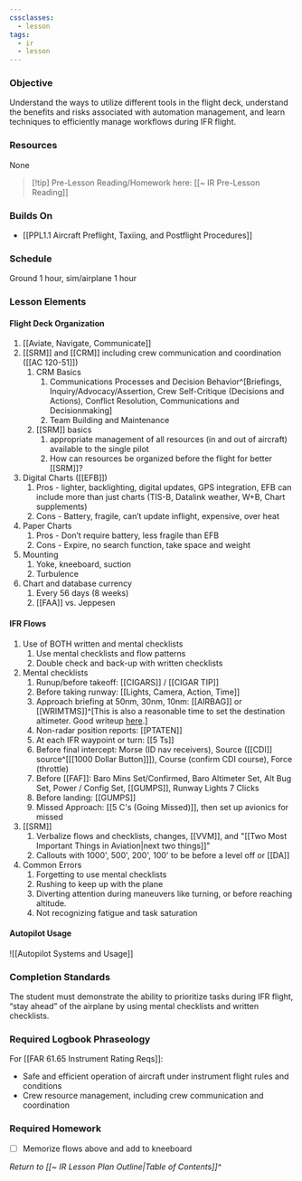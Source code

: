 ```yaml
---
cssclasses:
  - lesson
tags:
  - ir
  - lesson
---
```

### Objective
Understand the ways to utilize different tools in the flight deck, understand the benefits and risks associated with automation management, and learn techniques to efficiently manage workflows during IFR flight. 

### Resources
None

> [!tip] Pre-Lesson Reading/Homework here: [[~ IR Pre-Lesson Reading]]

### Builds On
- [[PPL1.1 Aircraft Preflight, Taxiing, and Postflight Procedures]]

### Schedule
Ground 1 hour, sim/airplane 1 hour

### Lesson Elements
#### Flight Deck Organization
1. [[Aviate, Navigate, Communicate]]
2. [[SRM]] and [[CRM]] including crew communication and coordination ([[AC 120-51]])
	1. CRM Basics
		1. Communications Processes and Decision Behavior^[Briefings, Inquiry/Advocacy/Assertion, Crew Self-Critique (Decisions and Actions), Conflict Resolution, Communications and Decisionmaking]
		2. Team Building and Maintenance
	2. [[SRM]] basics
		1. appropriate management of all resources (in and out of aircraft) available to the single pilot
		2. How can resources be organized before the flight for better [[SRM]]?
3. Digital Charts ([[EFB]])
	1. Pros - lighter, backlighting, digital updates, GPS integration, EFB can include more than just charts (TIS-B, Datalink weather, W+B, Chart supplements)
	2. Cons - Battery, fragile, can’t update inflight, expensive, over heat
4. Paper Charts
	1. Pros - Don’t require battery, less fragile than EFB
	2. Cons - Expire, no search function, take space and weight
5. Mounting
	1. Yoke, kneeboard, suction
	2. Turbulence
6. Chart and database currency
	1. Every 56 days (8 weeks)
	2. [[FAA]] vs. Jeppesen

#### IFR Flows
1. Use of BOTH written and mental checklists 
	1. Use mental checklists and flow patterns 
	2. Double check and back-up with written checklists 
2. Mental checklists 
	1. Runup/before takeoff: [[CIGARS]] / [[CIGAR TIP]]
	2. Before taking runway: [[Lights, Camera, Action, Time]]
	3. Approach briefing at 50nm, 30nm, 10nm: [[AIRBAG]] or [[WRIMTMS]]^[This is also a reasonable time to set the destination altimeter. Good writeup [here](https://www.thinkaviation.net/when-should-you-set-the-altimeter/).]
	4. Non-radar position reports: [[PTATEN]]
	5. At each IFR waypoint or turn: [[5 Ts]]
	6. Before final intercept: Morse (ID nav receivers), Source ([[CDI]] source^[[[1000 Dollar Button]]]), Course (confirm CDI course), Force (throttle)
	7. Before [[FAF]]: Baro Mins Set/Confirmed, Baro Altimeter Set, Alt Bug Set, Power / Config Set, [[GUMPS]], Runway Lights 7 Clicks
	8. Before landing: [[GUMPS]]
	9. Missed Approach: [[5 C's (Going Missed)]], then set up avionics for missed
3. [[SRM]]
	1. Verbalize flows and checklists, changes, [[VVM]], and "[[Two Most Important Things in Aviation|next two things]]"
	2. Callouts with 1000', 500', 200', 100' to be before a level off or [[DA]]
4. Common Errors 
	1. Forgetting to use mental checklists 
	2. Rushing to keep up with the plane 
	3. Diverting attention during maneuvers like turning, or before reaching altitude. 
	4. Not recognizing fatigue and task saturation

#### Autopilot Usage
![[Autopilot Systems and Usage]]

### Completion Standards
The student must demonstrate the ability to prioritize tasks during IFR flight, “stay ahead” of the airplane by using mental checklists and written checklists.

### Required Logbook Phraseology
For [[FAR 61.65 Instrument Rating Reqs]]:
- Safe and efficient operation of aircraft under instrument flight rules and conditions
- Crew resource management, including crew communication and coordination

### Required Homework
- [ ] Memorize flows above and add to kneeboard

*Return to [[~ IR Lesson Plan Outline|Table of Contents]]^*